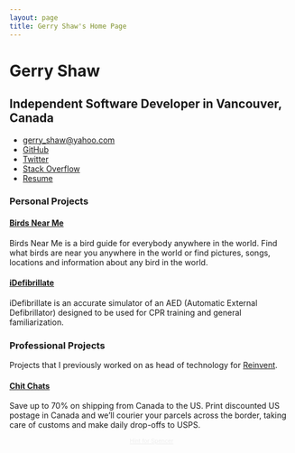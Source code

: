 ```yaml
---
layout: page
title: Gerry Shaw's Home Page
---
```


# Gerry Shaw

## Independent Software Developer in Vancouver, Canada

- [gerry_shaw@yahoo.com](mailto:gerry_shaw@yahoo.com)
- [GitHub](https://github.com/gshaw)
- [Twitter](https://twitter.com/gerry_shaw)
- [Stack Overflow](https://stackoverflow.com/users/265940/gerry-shaw)
- [Resume](/resume)

### Personal Projects

#### [Birds Near Me](https://birdsnearme.com)

Birds Near Me is a bird guide for everybody anywhere in the world. Find what birds are near you anywhere in the world or find pictures, songs, locations and information about any bird in the world.

#### [iDefibrillate](https://gshaw.ca/idefibrillate/)

iDefibrillate is an accurate simulator of an AED (Automatic External Defibrillator) designed to be used for CPR training and general familiarization.

### Professional Projects

Projects that I previously worked on as head of technology for [Reinvent](https://reinvent.com).

#### [Chit Chats](https://chitchats.com)

Save up to 70% on shipping from Canada to the US. Print discounted US postage in Canada and we’ll courier your parcels across the border, taking care of customs and make daily drop-offs to USPS.

<p style="text-align:center"><a href="/spencer" style="font-size: 10px; color:#eee">Hint for Spencer</a></p>
